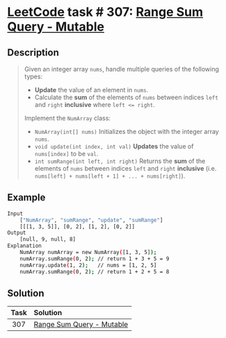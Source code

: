 # [LeetCode][leetcode] task # 307: [Range Sum Query - Mutable][task]

Description
-----------

> Given an integer array `nums`, handle multiple queries of the following types:
> * **Update** the value of an element in `nums`.
> * Calculate the **sum** of the elements of `nums`
> between indices `left` and `right` **inclusive** where `left <= right`.
>
> Implement the `NumArray` class:
> * `NumArray(int[] nums)` Initializes the object with the integer array `nums`.
> * `void update(int index, int val)` **Updates** the value of `nums[index]` to be `val`.
> * `int sumRange(int left, int right)` Returns the **sum** of the elements of `nums`
> between indices `left` and `right` **inclusive** (i.e. `nums[left] + nums[left + 1] + ... + nums[right]`).

Example
-------

```sh
Input
    ["NumArray", "sumRange", "update", "sumRange"]
    [[[1, 3, 5]], [0, 2], [1, 2], [0, 2]]
Output
    [null, 9, null, 8]
Explanation
    NumArray numArray = new NumArray([1, 3, 5]);
    numArray.sumRange(0, 2); // return 1 + 3 + 5 = 9
    numArray.update(1, 2);   // nums = [1, 2, 5]
    numArray.sumRange(0, 2); // return 1 + 2 + 5 = 8
```

Solution
--------

| Task | Solution                              |
|:----:|:--------------------------------------|
| 307  | [Range Sum Query - Mutable][solution] |


[leetcode]: <http://leetcode.com/>
[task]: <https://leetcode.com/problems/range-sum-query-mutable/>
[solution]: <https://github.com/wellaxis/praxis-leetcode/blob/main/src/main/java/com/witalis/praxis/leetcode/task/h4/p307/option/Practice.java>
